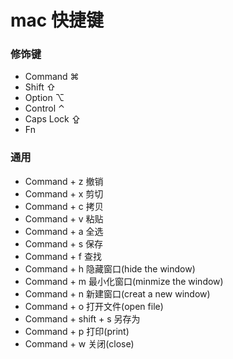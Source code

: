 # mac 快捷键
### 修饰键
- Command ⌘
- Shift ⇧
- Option ⌥
- Control ⌃
- Caps Lock ⇪
- Fn
### 通用
- Command + z 撤销
- Command + x 剪切
- Command + c 拷贝
- Command + v 粘贴
- Command + a 全选
- Command + s 保存
- Command + f 查找
- Command + h 隐藏窗口(hide the window)
- Command + m 最小化窗口(minmize the window)
- Command + n 新建窗口(creat a new window)
- Command + o 打开文件(open file)
- Command + shift + s 另存为
- Command + p 打印(print)
- Command + w 关闭(close)
